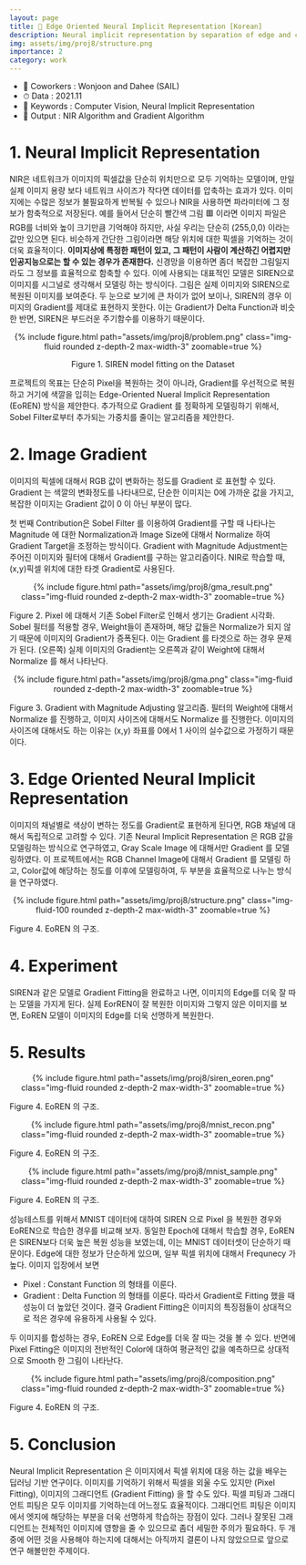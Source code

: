 ```yaml
---
layout: page
title: 🌈 Edge Oriented Neural Implicit Representation [Korean]
description: Neural implicit representation by separation of edge and color
img: assets/img/proj8/structure.png
importance: 2
category: work
---
```


* 🤗 Coworkers  : Wonjoon and Dahee (SAIL)
* ⏱ Data : 2021.11
* 🔖 Keywords : Computer Vision, Neural Implicit Representation 
* 🎯 Output : NIR Algorithm and Gradient Algorithm

# 1. Neural Implicit Representation

NIR은 네트워크가 이미지의 픽셀값을 단순히 위치만으로 모두 기억하는 모델이며, 만일 실제 이미지 용량 보다 네트워크 사이즈가 작다면 데이터를 압축하는 효과가 있다. 이미지에는 수많은 정보가 불필요하게 반복될 수 있으나 NIR을 사용하면 파라미터에 그 정보가 함축적으로 저장된다. 예를 들어서 단순히 빨간색 그림 🟥 이라면 이미지 파일은 RGB를 너비와 높이 크기만큼 기억해야 하지만, 사실 우리는 단순히 (255,0,0) 이라는 값만 있으면 된다. 비슷하게 간단한 그림이라면 해당 위치에 대한 픽셀을 기억하는 것이 더욱 효율적이다. **이미지상에 특정한 패턴이 있고, 그 패턴이 사람이 계산하긴 어렵지만 인공지능으로는 할 수 있는 경우가 존재한다.** 신경망을 이용하면 좀더 복잡한 그림일지라도 그 정보를 효율적으로 함축할 수 있다. 이에 사용되는 대표적인 모델은 SIREN으로 이미지를 시그널로 생각해서 모델링 하는 방식이다. 그림은 실제 이미지와 SIREN으로 복원된 이미지를 보여준다. 두 눈으로 보기에 큰 차이가 없어 보이나, SIREN의 경우 이미지의 Gradient를 제대로 표현하지 못한다. 이는 Gradient가 Delta Function과 비슷한 반면, SIREN은 부드러운 주기함수를 이용하기 때문이다.


<center>
<div class="row mt-3">
        {% include figure.html path="assets/img/proj8/problem.png" class="img-fluid rounded z-depth-2 max-width-3" zoomable=true %}
</div>
<p> Figure 1. SIREN model fitting on the Dataset </p>
</center>


프로젝트의 목표는 단순히 Pixel을 복원하는 것이 아니라, Gradient를 우선적으로 복원하고 거기에 색깔을 입히는 Edge-Oriented Nueral Implicit Representation (EoREN) 방식을 제안한다.  추가적으로 Gradient 를 정확하게 모델링하기 위해서, Sobel Filter로부터 추가되는 가중치를 줄이는 알고리즘을 제안한다. 


# 2. Image Gradient


이미지의 픽셀에 대해서 RGB 값이 변화하는 정도를 Gradient 로 표현할 수 있다. Gradient 는 색깔의 변화정도를 나타내므로, 단순한 이미지는 0에 가까운 값을 가지고, 복잡한 이미지는 Gradient 값이 0 이 아닌 부분이 많다. 

첫 번째 Contribution은 Sobel Filter 를 이용하여 Gradient를 구할 때 나타나는 Magnitude 에 대한 Normalization과 Image Size에 대해서 Normalize 하여 Gradient Target을 조정하는 방식이다. 
Gradient with Magnitude Adjustment는 주어진 이미지와 필터에 대해서 Gradient를 구하는 알고리즘이다. NIR로 학습할 때, (x,y)픽셀 위치에 대한 타겟 Gradient로 사용된다. 

<center>
<div class="row justify-content-sm-center">
        {% include figure.html path="assets/img/proj8/gma_result.png" class="img-fluid rounded z-depth-2 max-width-3" zoomable=true %}
</div>
<p align="left"> Figure 2. Pixel 에 대해서 기존 Sobel Filter로 인해서 생기는 Gradient 시각화. Sobel 필터를 적용할 경우, Weight들이 존재하며, 해당 값들은 Normalize가 되지 않기 때문에 이미지의 Gradient가 증폭된다. 이는 Gradient 를 타겟으로 하는 경우 문제가 된다. (오른쪽) 실제 이미지의 Gradient는 오른쪽과 같이 Weight에 대해서 Normalize 를 해서 나타난다. </p>
</center>


<center>
<div class="row justify-content-sm-center">
        {% include figure.html path="assets/img/proj8/gma.png" class="img-fluid rounded z-depth-2 max-width-3" zoomable=true %}
</div>
<p align="left"> Figure 3. Gradient with Magnitude Adjusting 알고리즘. 필터의 Weight에 대해서 Normalize 를 진행하고, 이미지 사이즈에 대해서도 Normalize 를 진행한다. 이미지의 사이즈에 대해서도 하는 이유는 (x,y) 좌표를 0에서 1 사이의 실수값으로 가정하기 때문이다.  </p>
</center>






# 3.  Edge Oriented Neural Implicit Representation 


이미지의 채널별로 색상이 변하는 정도를 Gradient로 표현하게 된다면, RGB 채널에 대해서 독립적으로 고려할 수 있다. 기존 Neural Implicit Representation 은 RGB 값을 모델링하는 방식으로 연구하였고, Gray Scale Image 에 대해서만 Gradient 를 모델링하였다. 이 프로젝트에서는 RGB Channel Image에 대해서 Gradient 를 모델링 하고, Color값에 해당하는 정도를 이후에 모델링하여, 두 부분을 효율적으로 나누는 방식을 연구하였다. 


<center>
<div class="row justify-content-sm-center">
        {% include figure.html path="assets/img/proj8/structure.png" class="img-fluid-100 rounded z-depth-2 max-width-3" zoomable=true %}
</div>
<p align="left"> Figure 4. EoREN 의 구조.  </p>
</center>




# 4. Experiment

SIREN과 같은 모델로 Gradient Fitting을 완료하고 나면, 이미지의 Edge를 더욱 잘 따는 모델을 가지게 된다. 실제 EorREN이 잘 복원한 이미지와 그렇지 않은 이미지를 보면, EoREN 모델이 이미지의 Edge를 더욱 선명하게 복원한다. 


# 5. Results 

<center>
<div class="row justify-content-sm-center">
        {% include figure.html path="assets/img/proj8/siren_eoren.png" class="img-fluid rounded z-depth-2 max-width-3" zoomable=true %}
</div>
<p align="left"> Figure 4. EoREN 의 구조.  </p>
</center>



<center>
<div class="row justify-content-sm-center">
        {% include figure.html path="assets/img/proj8/mnist_recon.png" class="img-fluid rounded z-depth-2 max-width-3" zoomable=true %}
</div>
<p align="left"> Figure 4. EoREN 의 구조.  </p>
</center>


<center>
<div class="row justify-content-sm-center">
        {% include figure.html path="assets/img/proj8/mnist_sample.png" class="img-fluid rounded z-depth-2 max-width-3" zoomable=true %}
</div>
<p align="left"> Figure 4. EoREN 의 구조.  </p>
</center>



성능테스트를 위해서 MNIST 데이터에 대하여 SIREN 으로 Pixel 을 복원한 경우와  EoREN으로 학습한 경우를 비교해 보자. 동일한 Epoch에 대해서 학습할 경우, EoREN은 SIREN보다 더욱 높은 복원 성능을 보였는데, 이는 MNIST 데이터셋이 단순하기 때문이다. Edge에 대한 정보가 단순하게 있으며, 일부 픽셀 위치에 대해서 Frequnecy 가 높다. 이미지 입장에서 보면 
* Pixel : Constant Function 의 형태를 이룬다. 
* Gradient : Delta Function 의 형태를 이룬다. 
따라서 Gradient로 Fitting 했을 때 성능이 더 높았던 것이다. 
결국 Gradient Fitting은 이미지의 특징점들이 상대적으로 적은 경우에 유용하게 사용될 수 있다. 

두 이미지를 합성하는 경우, EoREN 으로 Edge를 더욱 잘 따는 것을 볼 수 있다. 반면에 Pixel Fitting은 이미지의 전반적인 Color에 대하여 평균적인 값을 예측하므로 상대적으로 Smooth 한 그림이 나타난다. 



<center>
<div class="row justify-content-sm-center">
        {% include figure.html path="assets/img/proj8/composition.png" class="img-fluid rounded z-depth-2 max-width-3" zoomable=true %}
</div>
<p align="left"> Figure 4. EoREN 의 구조.  </p>
</center>


# 5. Conclusion 

Neural Implicit Representation 은 이미지에서 픽셀 위치에 대응 하는 값을 배우는 딥러닝 기반 연구이다. 이미지를 기억하기 위해서 픽셀을 외울 수도 있지만 (Pixel Fitting), 이미지의 그래디언트 (Gradient Fitting) 을 할 수도 있다. 픽셀 피팅과 그래디언트 피팅은 모두 이미지를 기억하는데 어느정도 효율적이다. 그래디언트 피팅은 이미지에서 엣지에 해당하는 부분을 더욱 선명하게 학습하는 장점이 있다. 그러나 잘못된 그래디언트는 전체적인 이미지에 영향을 줄 수 있으므로 좀더 세밀한 주의가 필요하다. 두 개 중에 어떤 것을 사용해야 하는지에 대해서는 아직까지 결론이 나지 않았으므로 앞으로 연구 해볼만한 주제이다. 

